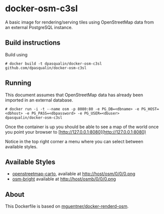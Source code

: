 # docker-osm-c3sl

A basic image for rendering/serving tiles using OpenStreetMap data from an external
PostgreSQL instance.

## Build instructions

Build using

    # docker build -t dpasqualin/docker-osm-c3sl github.com/dpasqualin/docker-osm-c3sl

## Running

This document assumes that OpenStreetMap data has already been imported in an external database.

    # docker run -i -t --name osm -p 8080:80 -e PG_DB=<dbname> -e PG_HOST=<dbhost> -e PG_PASS=<dbpassword> -e PG_USER=<dbuser> dpasqualin/docker-osm-c3sl

Once the container is up you should be able to see a map of the
world once you point your browser to [http://127.0.0.1:8080](http://127.0.0.1:8080)

Notice in the top right corner a menu where you can select between available styles.

## Available Styles

 * [openstreetmap-carto](https://github.com/gravitystorm/openstreetmap-carto),
   available at [http://host/osm/0/0/0.png](http://host/osm/0/0/0.png)
 * [osm-bright](https://github.com/mapbox/osm-bright)
   available at [http://host/osmb/0/0/0.png](http://host/osmb/0/0/0.png)

## About

This Dockerfile is based on [mguentner/docker-renderd-osm](https://github.com/mguentner/docker-renderd-osm).
